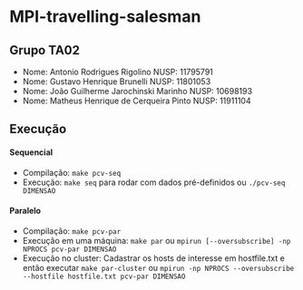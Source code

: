 # MPI-travelling-salesman

## Grupo TA02
- Nome: Antonio Rodrigues Rigolino NUSP: 11795791
- Nome: Gustavo Henrique Brunelli NUSP: 11801053
- Nome: João Guilherme Jarochinski Marinho NUSP: 10698193
- Nome: Matheus Henrique de Cerqueira Pinto NUSP: 11911104

## Execução
#### Sequencial
- Compilação: `make pcv-seq`
- Execução: `make seq` para rodar com dados pré-definidos ou `./pcv-seq DIMENSAO`

#### Paralelo
- Compilação: `make pcv-par`
- Execução em uma máquina: `make par` ou `mpirun [--oversubscribe] -np NPROCS pcv-par DIMENSAO`
- Execução no cluster: Cadastrar os hosts de interesse em hostfile.txt e então executar `make par-cluster` ou `mpirun -np NPROCS --oversubscribe --hostfile hostfile.txt pcv-par DIMENSAO`

